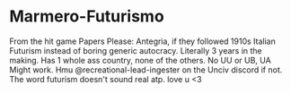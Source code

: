 # Marmero-Futurismo
From the hit game Papers Please: Antegria, if they followed 1910s Italian Futurism instead of boring generic autocracy. Literally 3 years in the making. Has 1 whole ass country, none of the others. No UU or UB, UA Might work. Hmu @recreational-lead-ingester on the Unciv discord if not. The word futurism doesn't sound real atp. 
love u <3
